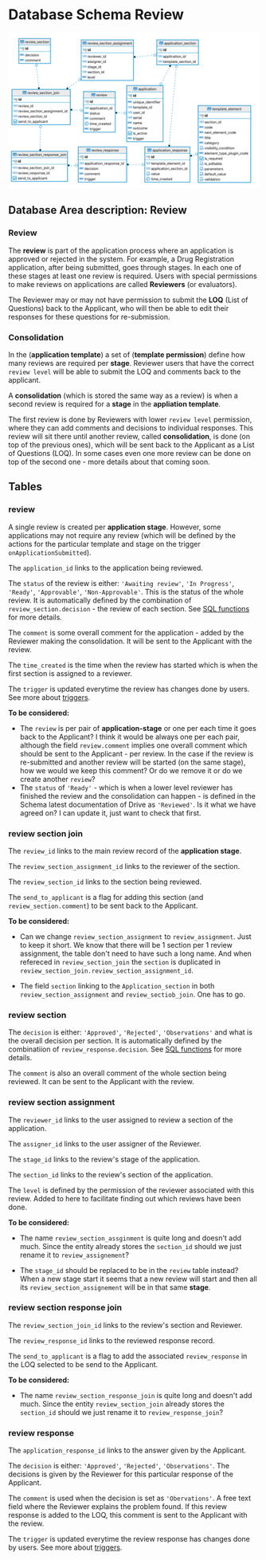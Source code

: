 # Database Schema Review

![Database Schema](images/database-schema-review.png)

## Database Area description: Review

### Review

The **review** is part of the application process where an application is approved or rejected in the system. For example, a Drug Registration application, after being submitted, goes through stages. In each one of these stages at least one review is required. Users with special permissions to make reviews on applications are called **Reviewers** (or evaluators).

The Reviewer may or may not have permission to submit the **LOQ** (List of Questions) back to the Applicant, who will then be able to edit their responses for these questions for re-submission.

### Consolidation

In the (**application template**) a set of (**template permission**) define how many reviews are required per **stage**. Reviewer users that have the correct `review level` will be able to submit the LOQ and comments back to the applicant.

A **consolidation** (which is stored the same way as a review) is when a second review is required for a **stage** in the **appliation template**.

The first review is done by Reviewers with lower `review level` permission, where they can add comments and decisions to individual responses. This review will sit there until another review, called **consolidation**, is done (on top of the previous ones), which will be sent back to the Applicant as a List of Questions (LOQ). In some cases even one more review can be done on top of the second one - more details about that coming soon.

## Tables

### review

A single review is created per **application stage**. However, some applications may not require any review (which will be defined by the actions for the particular template and stage on the trigger `onApplicationSubmitted`).

The `application_id` links to the application being reviewed.

The `status` of the review is either: `'Awaiting review'`, `'In Progress'`, `'Ready'`, `'Approvable'`, `'Non-Approvable'`. This is the status of the whole review. It is automatically defined by the combination of `review_section.decision` - the review of each section. See [SQL functions](Functions.md) for more details.

The `comment` is some overall comment for the application - added by the Reviewer making the consolidation. It will be sent to the Applicant with the review.

The `time_created` is the time when the review has started which is when the first section is assigned to a reviewer.

The `trigger` is updated everytime the review has changes done by users. See more about [triggers](Triggers-and-Actions.md).

**To be considered:**

- The `review` is per pair of **application-stage** or one per each time it goes back to the Applicant? I think it would be always one per each pair, although the field `review.comment` implies one overall comment which should be sent to the Applicant - per review. In the case if the review is re-submitted and another review will be started (on the same stage), how we would we keep this comment? Or do we remove it or do we create another `review`?
- The `status` of `'Ready'` - which is when a lower level reviewer has finished the review and the consolidation can happen - is defined in the Schema latest documentation of Drive as `'Reviewed'`. Is it what we have agreed on? I can update it, just want to check that first.

### review section join

The `review_id` links to the main review record of the **application stage**.

The `review_section_assignment_id` links to the reviewer of the section.

The `review_section_id` links to the section being reviewed.

The `send_to_applicant` is a flag for adding this section (and `review_section.comment`) to be sent back to the Applicant.

**To be considered:**

- Can we change `review_section_assignment` to `review_assignment`. Just to keep it short. We know that there will be 1 section per 1 review assignment, the table don't need to have such a long name. And when refereced in `review_section_join`
  the `section` is duplicated in `review_section_join.review_section_assignment_id`.

- The field `section` linking to the `Application_section` in both `review_section_assignment` and `review_sectiob_join`. One has to go.

### review section

The `decision` is either: `'Approved'`, `'Rejected'`, `'Observations'` and what is the overall decision per section. It is automatically defined by the combinatiion of `review_response.decision`. See [SQL functions](Functions.md) for more details.

The `comment` is also an overall comment of the whole section being reviewed. It can be sent to the Applicant with the review.

### review section assignment

The `reviewer_id` links to the user assigned to review a section of the application.

The `assigner_id` links to the user assigner of the Reviewer.

The `stage_id` links to the review's stage of the application.

The `section_id` links to the review's section of the application.

The `level` is defined by the permission of the reviewer associated with this review. Added to here to facilitate finding out which reviews have been done.

**To be considered:**

- The name `review_section_assginment` is quite long and doesn't add much. Since the entity already stores the `section_id` should we just rename it to `review_assignement`?

- The `stage_id` should be replaced to be in the `review` table instead? When a new stage start it seems that a new review will start and then all its `review_section_assignement` will be in that same **stage**.

### review section response join

The `review_section_join_id` links to the review's section and Reviewer.

The `review_response_id` links to the reviewed response record.

The `send_to_applicant` is a flag to add the associated `review_response` in the LOQ selected to be send to the Applicant.

**To be considered:**

- The name `review_section_response_join` is quite long and doesn't add much. Since the entity `review_section_join` already stores the `section_id` should we just rename it to `review_response_join`?

### review response

The `application_response_id` links to the answer given by the Applicant.

The `decision` is either: `'Approved'`, `'Rejected'`, `'Observations'`. The decisions is given by the Reviewer for this particular response of the Applicant.

The `comment` is used when the decision is set as `'Obervations'`. A free text field where the Reviewer explains the problem found. If this review response is added to the LOQ, this comment is sent to the Applicant with the review.

The `trigger` is updated everytime the review response has changes done by users. See more about [triggers](Triggers-and-Actions.md).
